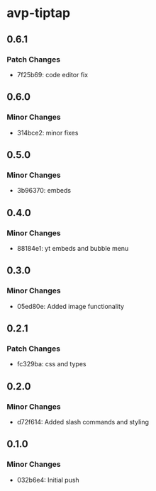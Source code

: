 # avp-tiptap

## 0.6.1

### Patch Changes

- 7f25b69: code editor fix

## 0.6.0

### Minor Changes

- 314bce2: minor fixes

## 0.5.0

### Minor Changes

- 3b96370: embeds

## 0.4.0

### Minor Changes

- 88184e1: yt embeds and bubble menu

## 0.3.0

### Minor Changes

- 05ed80e: Added image functionality

## 0.2.1

### Patch Changes

- fc329ba: css and types

## 0.2.0

### Minor Changes

- d72f614: Added slash commands and styling

## 0.1.0

### Minor Changes

- 032b6e4: Initial push
